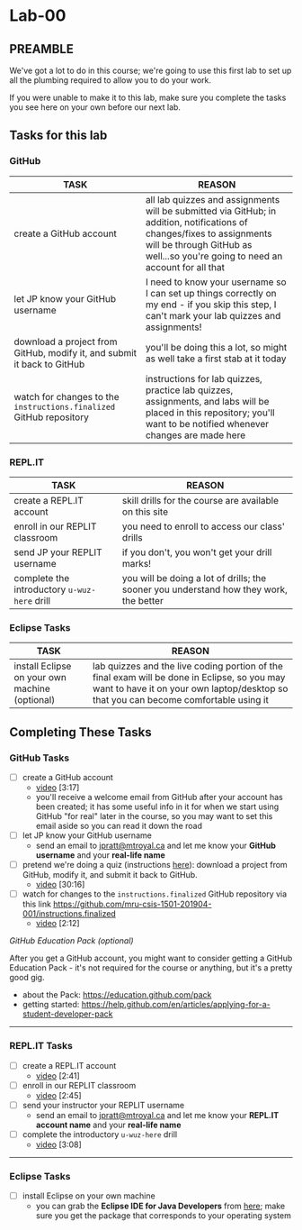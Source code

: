 # Lab-00

## PREAMBLE

We've got a lot to do in this course; we're going to use this first lab to set up all the plumbing required to allow you to do your work.

If you were unable to make it to this lab, make sure you complete the tasks you see here on your own before our next lab.

## Tasks for this lab

### GitHub

| TASK                                                                    | REASON                                                                                                                                                                                                    |
| ----------------------------------------------------------------------- | --------------------------------------------------------------------------------------------------------------------------------------------------------------------------------------------------------- |
| create a GitHub account                                                 | all lab quizzes and assignments will be submitted via GitHub; in addition, notifications of changes/fixes to assignments will be through GitHub as well...so you're going to need an account for all that |
| let JP know your GitHub username                                        | I need to know your username so I can set up things correctly on my end - if you skip this step, I can't mark your lab quizzes and assignments!                                                           |
| download a project from GitHub, modify it, and submit it back to GitHub | you'll be doing this a lot, so might as well take a first stab at it today                                                                                                                                |
| watch for changes to the `instructions.finalized` GitHub repository     | instructions for lab quizzes, practice lab quizzes, assignments, and labs will be placed in this repository; you'll want to be notified whenever changes are made here                                    |

### <span>REPL.IT</span>

| TASK                                         | REASON                                                                                 |
| -------------------------------------------- | -------------------------------------------------------------------------------------- |
| create a REPL.IT account                     | skill drills for the course are available on this site                                 |
| enroll in our REPLIT classroom               | you need to enroll to access our class' drills                                         |
| send JP your REPLIT username                 | if you don't, you won't get your drill marks!                                          |
| complete the introductory `u-wuz-here` drill | you will be doing a lot of drills; the sooner you understand how they work, the better |

### Eclipse Tasks

| TASK                                           | REASON                                                                                                                                                                               |
| ---------------------------------------------- | ------------------------------------------------------------------------------------------------------------------------------------------------------------------------------------ |
| install Eclipse on your own machine (optional) | lab quizzes and the live coding portion of the final exam will be done in Eclipse, so you may want to have it on your own laptop/desktop so that you can become comfortable using it |

## Completing These Tasks

### GitHub Tasks

- [ ] create a GitHub account
  - [video](https://drive.google.com/open?id=1eJ9WZjGlJajLphs8rukuK1xp9xGW5E0_) [3:17]
  - you'll receive a welcome email from GitHub after your account has been created; it has some useful info in it for when we start using GitHub "for real" later in the course, so you may want to set this email aside so you can read it down the road
- [ ] let JP know your GitHub username
  - send an email to jpratt@mtroyal.ca and let me know your **GitHub username** and your **real-life name**
- [ ] pretend we're doing a quiz (instructions [here](https://github.com/mru-csis-1501-201904-001/instructions.finalized/blob/master/lab.quizzes/quiz-00-practice-start.md)): download a project from GitHub, modify it, and submit it back to GitHub.
  - [video](https://drive.google.com/open?id=1PJbZtRAYg5U7Q_kVic25-G3x87u7WsWS) [30:16]
- [ ] watch for changes to the `instructions.finalized` GitHub repository via this link <https://github.com/mru-csis-1501-201904-001/instructions.finalized>
  - [video](https://drive.google.com/open?id=1mG9_7YPiC-xg3brQBVoCztHnqSoNLBOp) [2:12]

_GitHub Education Pack (optional)_

After you get a GitHub account, you might want to consider getting a GitHub Education Pack - it's not required for the course or anything, but it's a pretty good gig.

- about the Pack: <https://education.github.com/pack>
- getting started: <https://help.github.com/en/articles/applying-for-a-student-developer-pack>

---

### REPL.IT Tasks

- [ ] create a REPL.IT account
  - [video](https://drive.google.com/file/d/16SS89YnKkMRDja8P08-PQu3jVwf4xF8H/view?usp=sharing) [2:41]
- [ ] enroll in our REPLIT classroom
  - [video](https://drive.google.com/open?id=1qYii4YlElcRmfMYSlzDxhFPmaVryVrKr) [2:45]
- [ ] send your instructor your REPLIT username
  - send an email to jpratt@mtroyal.ca and let me know your **REPL.IT account name** and your **real-life name**
- [ ] complete the introductory `u-wuz-here` drill
  - [video](https://drive.google.com/open?id=1NjWYvf_l842AZfOyhN5ZZsaLUxBEr6CO) [3:08]

---

### Eclipse Tasks

- [ ] install Eclipse on your own machine
  - you can grab the **Eclipse IDE for Java Developers** from [here](https://www.eclipse.org/downloads/packages/release/2019-06/r/eclipse-ide-java-developers); make sure you get the package that corresponds to your operating system
